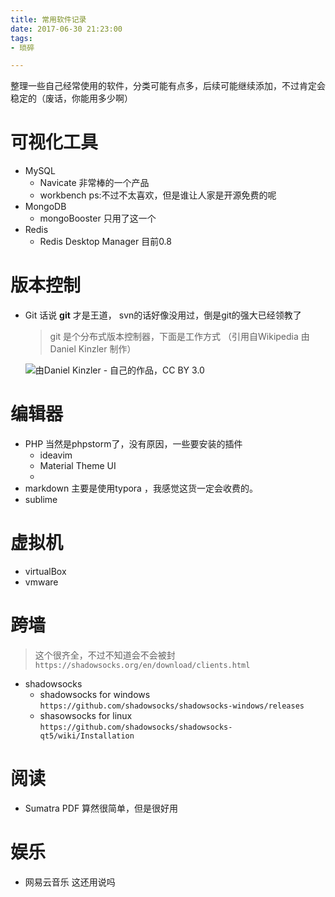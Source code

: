 ```yaml
---
title: 常用软件记录
date: 2017-06-30 21:23:00
tags:
- 琐碎

---
```


整理一些自己经常使用的软件，分类可能有点多，后续可能继续添加，不过肯定会稳定的（废话，你能用多少啊）

<!-- more -->

# 可视化工具

- MySQL
  - Navicate  非常棒的一个产品
  - workbench   ps:不过不太喜欢，但是谁让人家是开源免费的呢
- MongoDB
  - mongoBooster  只用了这一个
- Redis
  - Redis Desktop Manager  目前0.8

# 版本控制

- Git  话说 **git** 才是王道， svn的话好像没用过，倒是git的强大已经领教了

  > git  是个分布式版本控制器，下面是工作方式 （引用自Wikipedia 由Daniel Kinzler 制作）

  ![由Daniel Kinzler - 自己的作品，CC BY 3.0](http://ww1.sinaimg.cn/large/9adc532agy1fm09tqmpw1j20kq0gs0tq.jpg)

# 编辑器

- PHP   当然是phpstorm了，没有原因，一些要安装的插件
  - ideavim
  - Material Theme UI
  - ​
- markdown   主要是使用typora  ，我感觉这货一定会收费的。
- sublime

# 虚拟机

- virtualBox
- ​vmware

# 跨墙

> 这个很齐全，不过不知道会不会被封  `https://shadowsocks.org/en/download/clients.html`

- shadowsocks
  - shadowsocks for windows     `https://github.com/shadowsocks/shadowsocks-windows/releases`
  - shasowsocks for linux     `https://github.com/shadowsocks/shadowsocks-qt5/wiki/Installation`

# 阅读

- Sumatra PDF  算然很简单，但是很好用

# 娱乐

- 网易云音乐    这还用说吗

